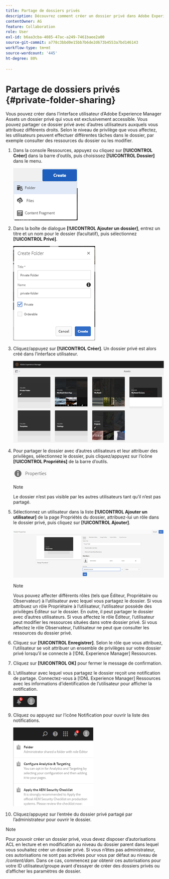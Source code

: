 ```yaml
---
title: Partage de dossiers privés
description: Découvrez comment créer un dossier privé dans Adobe Experience Manager Assets et le partager avec d’autres utilisateurs et leur attribuer divers privilèges.
contentOwner: AG
feature: Collaboration
role: User
exl-id: b6aa3cba-4085-47ac-a249-7461baee2a00
source-git-commit: a778c3bbd0e15bb7b6de2d673b4553a7bd146143
workflow-type: tm+mt
source-wordcount: '445'
ht-degree: 80%

---
```


# Partage de dossiers privés {#private-folder-sharing}

Vous pouvez créer dans l’interface utilisateur d’Adobe Experience Manager Assets un dossier privé qui vous est exclusivement accessible. Vous pouvez partager ce dossier privé avec d’autres utilisateurs auxquels vous attribuez différents droits. Selon le niveau de privilège que vous affectez, les utilisateurs peuvent effectuer différentes tâches dans le dossier, par exemple consulter des ressources du dossier ou les modifier.

1. Dans la console Ressources, appuyez ou cliquez sur **[!UICONTROL Créer]** dans la barre d’outils, puis choisissez **[!UICONTROL Dossier]** dans le menu.

   ![chlimage_1-411](assets/chlimage_1-411.png)

1. Dans la boîte de dialogue **[!UICONTROL Ajouter un dossier]**, entrez un titre et un nom pour le dossier (facultatif), puis sélectionnez **[!UICONTROL Privé]**.

   ![chlimage_1-412](assets/chlimage_1-412.png)

1. Cliquez/appuyez sur **[!UICONTROL Créer]**. Un dossier privé est alors créé dans l’interface utilisateur.

   ![chlimage_1-413](assets/chlimage_1-413.png)

1. Pour partager le dossier avec d’autres utilisateurs et leur attribuer des privilèges, sélectionnez le dossier, puis cliquez/appuyez sur l’icône **[!UICONTROL Propriétés]** de la barre d’outils.

   ![chlimage_1-414](assets/chlimage_1-414.png)

   >[!NOTE]
   >
   >Le dossier n’est pas visible par les autres utilisateurs tant qu’il n’est pas partagé.

1. Sélectionnez un utilisateur dans la liste **[!UICONTROL Ajouter un utilisateur]** de la page Propriétés du dossier, attribuez-lui un rôle dans le dossier privé, puis cliquez sur **[!UICONTROL Ajouter]**.

   ![chlimage_1-415](assets/chlimage_1-415.png)

   >[!NOTE]
   >
   >Vous pouvez affecter différents rôles (tels que Éditeur, Propriétaire ou Observateur) à l’utilisateur avec lequel vous partagez le dossier. Si vous attribuez un rôle Propriétaire à l’utilisateur, l’utilisateur possède des privilèges Éditeur sur le dossier. En outre, il peut partager le dossier avec d’autres utilisateurs. Si vous affectez le rôle Éditeur, l’utilisateur peut modifier les ressources situées dans votre dossier privé. Si vous affectez le rôle Observateur, l’utilisateur ne peut que consulter les ressources du dossier privé.

1. Cliquez sur **[!UICONTROL Enregistrer]**. Selon le rôle que vous attribuez, l’utilisateur se voit attribuer un ensemble de privilèges sur votre dossier privé lorsqu’il se connecte à [!DNL Experience Manager] Ressources.
1. Cliquez sur **[!UICONTROL OK]** pour fermer le message de confirmation.
1. L’utilisateur avec lequel vous partagez le dossier reçoit une notification de partage. Connectez-vous à [!DNL Experience Manager] Ressources avec les informations d’identification de l’utilisateur pour afficher la notification.

   ![chlimage_1-416](assets/chlimage_1-416.png)

1. Cliquez ou appuyez sur l’icône Notification pour ouvrir la liste des notifications.

   ![chlimage_1-417](assets/chlimage_1-417.png)

1. Cliquez/appuyez sur l’entrée du dossier privé partagé par l’administrateur pour ouvrir le dossier.

>[!NOTE]
>
>Pour pouvoir créer un dossier privé, vous devez disposer d’autorisations ACL en lecture et en modification au niveau du dossier parent dans lequel vous souhaitez créer un dossier privé. Si vous n’êtes pas administrateur, ces autorisations ne sont pas activées pour vous par défaut au niveau de */content/dam*. Dans ce cas, commencez par obtenir ces autorisations pour votre ID utilisateur/groupe avant d’essayer de créer des dossiers privés ou d’afficher les paramètres de dossier.
